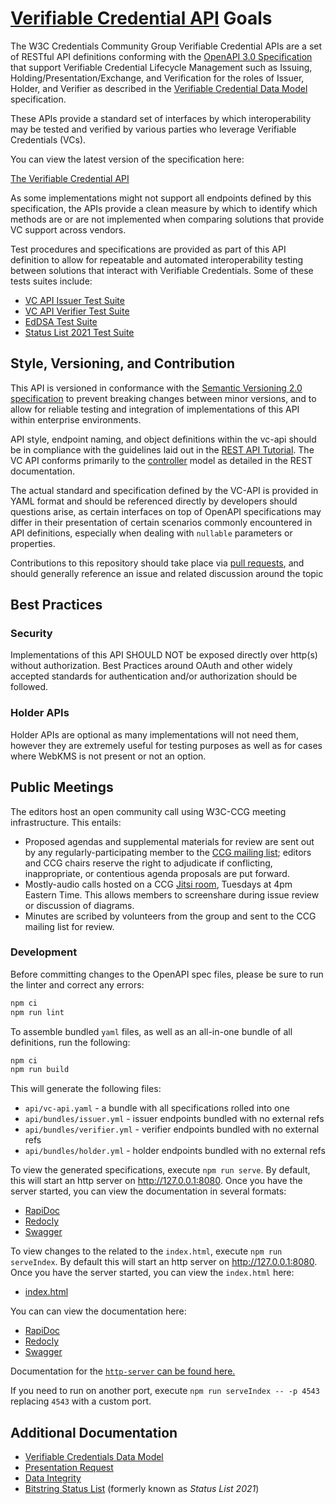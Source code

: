 # [Verifiable Credential API](https://github.com/w3c-ccg/vc-api/) Goals

The W3C Credentials Community Group Verifiable Credential APIs are a set of
RESTful API definitions conforming with the [OpenAPI 3.0
Specification](https://swagger.io/specification/v3/) that support Verifiable
Credential Lifecycle Management such as Issuing, Holding/Presentation/Exchange,
and Verification for the roles of Issuer, Holder, and Verifier as described in
the [Verifiable Credential Data Model](https://www.w3.org/TR/vc-data-model-2.0/)
specification.

These APIs provide a standard set of interfaces by which interoperability may be
tested and verified by various parties who leverage Verifiable Credentials
(VCs).

You can view the latest version of the specification here:

[The Verifiable Credential API](https://w3c-ccg.github.io/vc-api/)

As some implementations might not support all endpoints defined by this
specification, the APIs provide a clean measure by which to identify which
methods are or are not implemented when comparing solutions that provide VC
support across vendors.

Test procedures and specifications are provided as part of this API definition
to allow for repeatable and automated interoperability testing between solutions
that interact with Verifiable Credentials. Some of these tests suites include:

* [VC API Issuer Test Suite](https://w3c-ccg.github.io/vc-api-issuer-test-suite/)
* [VC API Verifier Test Suite](https://w3c-ccg.github.io/vc-api-verifier-test-suite/)
* [EdDSA Test Suite](https://w3c.github.io/vc-di-ed25519signature2020-test-suite/)
* [Status List 2021 Test Suite](https://w3c-ccg.github.io/status-list-2021-test-suite/)

## Style, Versioning, and Contribution
This API is versioned in conformance with the [Semantic Versioning 2.0
specification](https://semver.org/) to prevent breaking changes between minor
versions, and to allow for reliable testing and integration of implementations
of this API within enterprise environments.

API style, endpoint naming, and object definitions within the vc-api should be
in compliance with the guidelines laid out in the [REST API
Tutorial](https://restfulapi.net/).  The VC API conforms primarily to the
[controller](https://restfulapi.net/resource-naming/) model as detailed in the
REST documentation.

The actual standard and specification defined by the VC-API is provided in YAML
format and should be referenced directly by developers should questions arise,
as certain interfaces on top of OpenAPI specifications may differ in their
presentation of certain scenarios commonly encountered in API definitions,
especially when dealing with `nullable` parameters or properties.

Contributions to this repository should take place via [pull
requests](https://github.com/w3c-ccg/vc-api/pulls), and should generally
reference an issue and related discussion around the topic

## Best Practices

### Security

Implementations of this API SHOULD NOT be exposed directly over http(s) without
authorization.  Best Practices around OAuth and other widely accepted standards
for authentication and/or authorization should be followed.

### Holder APIs

Holder APIs are optional as many implementations will not need them, however
they are extremely useful for testing purposes as well as for cases where WebKMS
is not present or not an option.

## Public Meetings

The editors host an open community call using W3C-CCG meeting infrastructure.
This entails:
- Proposed agendas and supplemental materials for review are sent out by any
  regularly-participating member to the [CCG mailing
  list](https://lists.w3.org/Archives/Public/public-credentials/); editors and
  CCG chairs reserve the right to  adjudicate if conflicting, inappropriate, or
  contentious agenda proposals are put forward.
- Mostly-audio calls hosted on a CCG [Jitsi
  room](https://meet.w3c-ccg.org/vcapi), Tuesdays at 4pm Eastern Time. This
  allows members to screenshare during issue review or discussion of diagrams.
- Minutes are scribed by volunteers from the group and sent to the CCG mailing
  list for review.

### Development

Before committing changes to the OpenAPI spec files, please be sure to run the linter and correct any errors:

```bash
npm ci
npm run lint
```

To assemble bundled `yaml` files, as well as an all-in-one bundle of all definitions,
run the following:

```bash
npm ci
npm run build
```

This will generate the following files:

- `api/vc-api.yaml` - a bundle with all specifications rolled into one
- `api/bundles/issuer.yml` - issuer endpoints bundled with no external refs
- `api/bundles/verifier.yml` - verifier endpoints bundled with no external refs
- `api/bundles/holder.yml` - holder endpoints bundled with no external refs

To view the generated specifications, execute `npm run serve`. By default, this will start an http server on http://127.0.0.1:8080. Once you have the server started, you can view the documentation in several formats:

- [RapiDoc](http://127.0.0.1:8080/rapidoc.html)
- [Redocly](http://127.0.0.1:8080/redoc.html)
- [Swagger](http://127.0.0.1:8080/swagger.html)

To view changes to the related to the `index.html`, execute `npm run serveIndex`. By default this will start an http server on http://127.0.0.1:8080. Once you have the server started, you can view the `index.html` here:

- [index.html](http://127.0.0.1:8080/index.html)

You can can view the documentation here:

- [RapiDoc](http://127.0.0.1:8080/api/rapidoc.html)
- [Redocly](http://127.0.0.1:8080/api/redoc.html)
- [Swagger](http://127.0.0.1:8080/api/swagger.html)

Documentation for the [`http-server` can be found here.](https://www.npmjs.com/package/http-server)

If you need to run on another port, execute `npm run serveIndex -- -p 4543` replacing `4543` with a custom port.

## Additional Documentation

- [Verifiable Credentials Data Model](https://w3c.github.io/vc-data-model/)
- [Presentation Request](https://w3c-ccg.github.io/vp-request-spec/)
- [Data Integrity](https://w3c.github.io/vc-data-integrity/)
- [Bitstring Status List](https://w3c.github.io/vc-bitstring-status-list/) (formerly known as <i>Status List 2021</i>)
